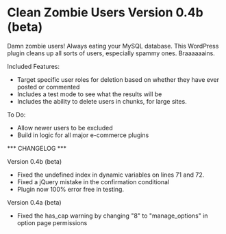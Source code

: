 Clean Zombie Users
Version 0.4b (beta)
==================

Damn zombie users! Always eating your MySQL database. This WordPress plugin cleans up all sorts of users, especially spammy ones. Braaaaaains. 

Included Features:

* Target specific user roles for deletion based on whether they have ever posted or commented
* Includes a test mode to see what the results will be
* Includes the ability to delete users in chunks, for large sites.

To Do:

* Allow newer users to be excluded
* Build in logic for all major e-commerce plugins

*** CHANGELOG ***

Version 0.4b (beta)
* Fixed the undefined index in dynamic variables on lines 71 and 72.
* Fixed a jQuery mistake in the confirmation conditional
* Plugin now 100% error free in testing.

Version 0.4a (beta)
* Fixed the has_cap warning by changing "8" to "manage_options" in option page permissions
